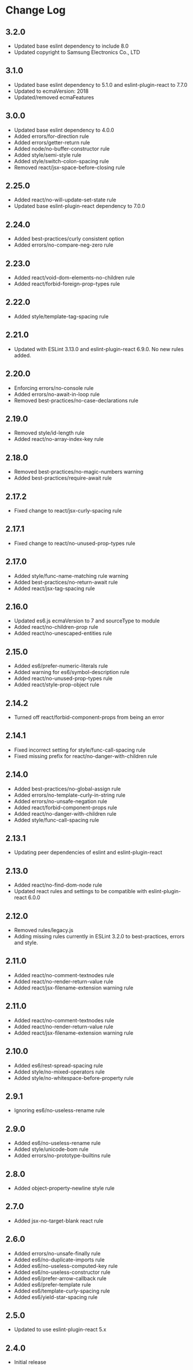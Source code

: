 # Change Log

## 3.2.0
- Updated base eslint dependency to include 8.0
- Updated copyright to Samsung Electronics Co., LTD

## 3.1.0
- Updated base eslint dependency to 5.1.0 and eslint-plugin-react to 7.7.0
- Updated to ecmaVersion: 2018
- Updated/removed ecmaFeatures

## 3.0.0
- Updated base eslint dependency to 4.0.0
- Added errors/for-direction rule
- Added errors/getter-return rule
- Added node/no-buffer-constructor rule
- Added style/semi-style rule
- Added style/switch-colon-spacing rule
- Removed react/jsx-space-before-closing rule

## 2.25.0
- Added react/no-will-update-set-state rule
- Updated base eslint-plugin-react dependency to 7.0.0

## 2.24.0
- Added best-practices/curly consistent option
- Added errors/no-compare-neg-zero rule

## 2.23.0
- Added react/void-dom-elements-no-children rule
- Added react/forbid-foreign-prop-types rule

## 2.22.0
- Added style/template-tag-spacing rule

## 2.21.0
- Updated with ESLint 3.13.0 and eslint-plugin-react 6.9.0.  No new rules added.

## 2.20.0
- Enforcing errors/no-console rule
- Added errors/no-await-in-loop rule
- Removed best-practices/no-case-declarations rule

## 2.19.0
- Removed style/id-length rule
- Added react/no-array-index-key rule

## 2.18.0
- Removed best-practices/no-magic-numbers warning
- Added best-practices/require-await rule

## 2.17.2
- Fixed change to react/jsx-curly-spacing rule

## 2.17.1
- Fixed change to react/no-unused-prop-types rule

## 2.17.0
- Added style/func-name-matching rule warning
- Added best-practices/no-return-await rule
- Added react/jsx-tag-spacing rule

## 2.16.0
- Updated es6.js ecmaVersion to 7 and sourceType to module
- Added react/no-children-prop rule
- Added react/no-unescaped-entities rule

## 2.15.0
- Added es6/prefer-numeric-literals rule
- Added warning for es6/symbol-description rule
- Added react/no-unused-prop-types rule
- Added react/style-prop-object rule

## 2.14.2
- Turned off react/forbid-component-props from being an error

## 2.14.1
- Fixed incorrect setting for style/func-call-spacing rule
- Fixed missing prefix for react/no-danger-with-children rule

## 2.14.0
- Added best-practices/no-global-assign rule
- Added errors/no-template-curly-in-string rule
- Added errors/no-unsafe-negation rule
- Added react/forbid-component-props rule
- Added react/no-danger-with-children rule
- Added style/func-call-spacing rule

## 2.13.1
- Updating peer dependencies of eslint and eslint-plugin-react

## 2.13.0
- Added react/no-find-dom-node rule
- Updated react rules and settings to be compatible with eslint-plugin-react 6.0.0

## 2.12.0
- Removed rules/legacy.js
- Adding missing rules currently in ESLint 3.2.0 to best-practices, errors and style.

## 2.11.0
- Added react/no-comment-textnodes rule
- Added react/no-render-return-value rule
- Added react/jsx-filename-extension warning rule

## 2.11.0
- Added react/no-comment-textnodes rule
- Added react/no-render-return-value rule
- Added react/jsx-filename-extension warning rule

## 2.10.0
- Added es6/rest-spread-spacing rule
- Added style/no-mixed-operators rule
- Added style/no-whitespace-before-property rule

## 2.9.1
- Ignoring es6/no-useless-rename rule

## 2.9.0
- Added es6/no-useless-rename rule
- Added style/unicode-bom rule
- Added errors/no-prototype-builtins rule

## 2.8.0
- Added object-property-newline style rule

## 2.7.0
- Added jsx-no-target-blank react rule

## 2.6.0
- Added errors/no-unsafe-finally rule
- Added es6/no-duplicate-imports rule
- Added es6/no-useless-computed-key rule
- Added es6/no-useless-constructor rule
- Added es6/prefer-arrow-callback rule
- Added es6/prefer-template rule
- Added es6/template-curly-spacing rule
- Added es6/yield-star-spacing rule

## 2.5.0
- Updated to use eslint-plugin-react 5.x

## 2.4.0
- Initial release
